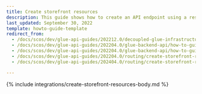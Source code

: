```yaml
---
title: Create storefront resources
description: This guide shows how to create an API endpoint using a resource for the storefront API application.
last_updated: September 30, 2022
template: howto-guide-template
redirect_from:
  - /docs/scos/dev/glue-api-guides/202212.0/decoupled-glue-infrastructure/how-to-guides/routing/how-to-create-a-storefront-resource.html
  - /docs/scos/dev/glue-api-guides/202204.0/glue-backend-api/how-to-guides/create-a-resource.html
  - /docs/scos/dev/glue-api-guides/202204.0/glue-backend-api/how-to-guides/how-to-create-a-storefront-resource.html
  - /docs/scos/dev/glue-api-guides/202204.0/routing/create-storefront-resources.html
  - /docs/scos/dev/glue-api-guides/202404.0/routing/create-storefront-resources.html

---
```


{% include integrations/create-storefront-resources-body.md %}